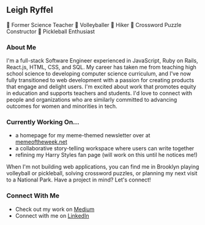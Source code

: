 ## Leigh Ryffel

🔬 Former Science Teacher 🏐 Volleyballer 🌳 Hiker 🤔 Crossword Puzzle Constructor 🏓 Pickleball Enthusiast

### About Me
I'm a full-stack Software Engineer experienced in JavaScript, Ruby on Rails, React.js, HTML, CSS, and SQL. My career has taken me from teaching high school science to developing computer science curriculum, and I've now fully transitioned to web development with a passion for creating products that engage and delight users. I'm excited about work that promotes equity in education and supports teachers and students. I'd love to connect with people and organizations who are similarly committed to advancing outcomes for women and minorities in tech.

### Currently Working On...
 - a homepage for my meme-themed newsletter over at [memeoftheweek.net](memeoftheweek.net)
 - a collaborative story-telling workspace where users can write together
 - refining my Harry Styles fan page (will work on this until he notices me!)

When I'm not building web applications, you can find me in Brooklyn playing volleyball or pickleball, solving crossword puzzles, or planning my next visit to a National Park. Have a project in mind? Let's connect!

### Connect With Me
 * Check out my work on [Medium](https://medium.com/@leighryffel)
 * Connect with me on [LinkedIn](https://www.linkedin.com/in/leigh-ryffel/)

<!--
**leighryffel/leighryffel** is a ✨ _special_ ✨ repository because its `README.md` (this file) appears on your GitHub profile.

Here are some ideas to get you started:

- 🔭 I’m currently working on ...
- 🌱 I’m currently learning ...
- 👯 I’m looking to collaborate on ...
- 🤔 I’m looking for help with ...
- 💬 Ask me about ...
- 📫 How to reach me: ...
- 😄 Pronouns: ...
- ⚡ Fun fact: ...
-->
